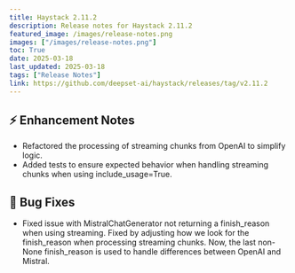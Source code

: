 ```yaml
---
title: Haystack 2.11.2
description: Release notes for Haystack 2.11.2
featured_image: /images/release-notes.png
images: ["/images/release-notes.png"]
toc: True
date: 2025-03-18
last_updated: 2025-03-18
tags: ["Release Notes"]
link: https://github.com/deepset-ai/haystack/releases/tag/v2.11.2
---
```


## ⚡️ Enhancement Notes

-  Refactored the processing of streaming chunks from OpenAI to simplify logic.
-  Added tests to ensure expected behavior when handling streaming chunks when using include_usage=True.

## 🐛 Bug Fixes

-   Fixed issue with MistralChatGenerator not returning a <span class="title-ref">finish_reason</span> when using streaming. Fixed by adjusting how we look for the <span class="title-ref">finish_reason</span> when processing streaming chunks. Now, the last non-None <span class="title-ref">finish_reason</span> is used to handle differences between OpenAI and Mistral.
